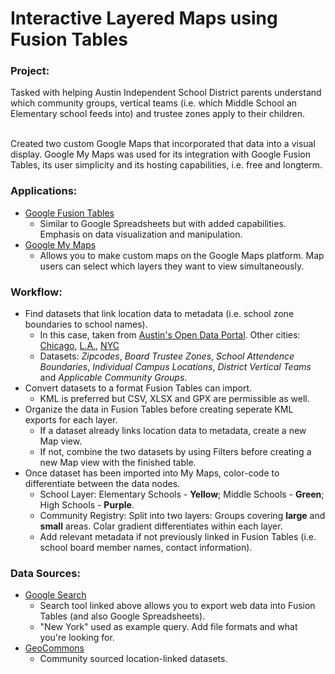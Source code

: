 # Interactive Layered Maps using Fusion Tables




<h3>Project:</h3>
Tasked with helping Austin Independent School District parents understand which community groups, vertical teams (i.e. which Middle School an Elementary school feeds into) and trustee zones apply to their children. 
<p>
 <br>
Created two custom Google Maps that incorporated that data into a visual display. Google My Maps was used for its integration with Google Fusion Tables, its user simplicity and its hosting capabilities, i.e. free and longterm.


<h3>Applications:</h3>

* [Google Fusion Tables](https://support.google.com/fusiontables/answer/2571232?hl=en)
  * Similar to Google Spreadsheets but with added capabilities. Emphasis on data visualization and manipulation. 
* [Google My Maps](https://www.google.com/maps/d/)
  * Allows you to make custom maps on the Google Maps platform. Map users can select which layers they want to view simultaneously.
  
<h3>Workflow:</h3>

* Find datasets that link location data to metadata (i.e. school zone boundaries to school names).
  * In this case, taken from [Austin's Open Data Portal](https://data.austintexas.gov/). Other cities: [Chicago](https://data.cityofchicago.org/), [L.A.](https://data.lacity.org/), [NYC](https://opendata.cityofnewyork.us/)
  * Datasets: *Zipcodes*, *Board Trustee Zones*, *School Attendence Boundaries*, *Individual Campus Locations*, *District Vertical Teams* and *Applicable Community Groups*.
* Convert datasets to a format Fusion Tables can import.
  * KML is preferred but CSV, XLSX and GPX are permissible as well.
* Organize the data in Fusion Tables before creating seperate KML exports for each layer.
  * If a dataset already links location data to metadata, create a new Map view.
  * If not, combine the two datasets by using Filters before creating a new Map view with the finished table.
* Once dataset has been imported into My Maps, color-code to differentiate between the data nodes.
  * School Layer: Elementary Schools - **Yellow**; Middle Schools - **Green**; High Schools - **Purple**.
  * Community Registry: Split into two layers: Groups covering **large** and **small** areas. Colar gradient differentiates within each layer.
  * Add relevant metadata if not previously linked in Fusion Tables (i.e. school board member names, contact information).


<h3>Data Sources:</h3>

* [Google Search](https://research.google.com/tables?corpus=fusion&hl=en&q=New+York)
  * Search tool linked above allows you to export web data into Fusion Tables (and also Google Spreadsheets).
  * "New York" used as example query. Add file formats and what you're looking for.
* [GeoCommons](http://geocommons.com/)
  * Community sourced location-linked datasets.

  
  
